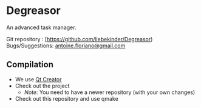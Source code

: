 Degreasor
=========

An advanced task manager.

Git repository : [https://github.com/liebekinder/Degreasor)
Bugs/Suggestions: antoine.floriano@gmail.com

Compilation
-----------

* We use [Qt Creator](http://qt-project.org/downloads)
* Check out the project
    * *Note*: You need to have a newer repository (with your own changes)
* Check out this repository and use qmake

